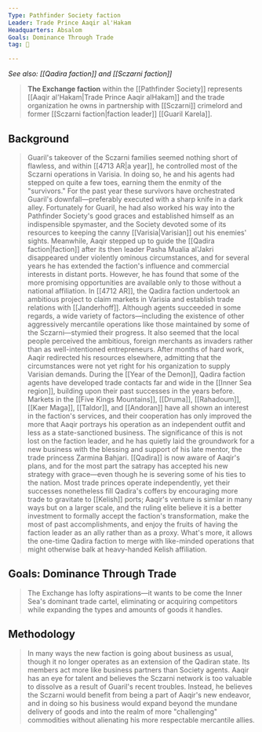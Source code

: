 ```yaml
---
Type: Pathfinder Society faction
Leader: Trade Prince Aaqir al'Hakam
Headquarters: Absalom
Goals: Dominance Through Trade
tag: 👥

---
```


*See also: [[Qadira faction]] and [[Sczarni faction]]*
> **The Exchange faction** within the [[Pathfinder Society]] represents [[Aaqir al'Hakam|Trade Prince Aaqir alHakam]] and the trade organization he owns in partnership with [[Sczarni]] crimelord and former [[Sczarni faction|faction leader]] [[Guaril Karela]].



## Background

> Guaril's takeover of the Sczarni families seemed nothing short of flawless, and within [[4713 AR|a year]], he controlled most of the Sczarni operations in Varisia. In doing so, he and his agents had stepped on quite a few toes, earning them the enmity of the "survivors." For the past year these survivors have orchestrated Guaril's downfall—preferably executed with a sharp knife in a dark alley. Fortunately for Guaril, he had also worked his way into the Pathfinder Society's good graces and established himself as an indispensible spymaster, and the Society devoted some of its resources to keeping the canny [[Varisia|Varisian]] out his enemies' sights.
> Meanwhile, Aaqir stepped up to guide the [[Qadira faction|faction]] after its then leader Pasha Mualia al'Jakri disappeared under violently ominous circumstances, and for several years he has extended the faction's influence and commercial interests in distant ports. However, he has found that some of the more promising opportunities are available only to those without a national affiliation.
> In [[4712 AR]], the Qadira faction undertook an ambitious project to claim markets in Varisia and establish trade relations with [[Janderhoff]]. Although agents succeeded in some regards, a wide variety of factors—including the existence of other aggressively mercantile operations like those maintained by some of the Sczarni—stymied their progress. It also seemed that the local people perceived the ambitious, foreign merchants as invaders rather than as well-intentioned entrepreneurs. After months of hard work, Aaqir redirected his resources elsewhere, admitting that the circumstances were not yet right for his organization to supply Varisian demands.
> During the [[Year of the Demon]], Qadira faction agents have developed trade contacts far and wide in the [[Inner Sea region]], building upon their past successes in the years before. Markets in the [[Five Kings Mountains]], [[Druma]], [[Rahadoum]], [[Kaer Maga]], [[Taldor]], and [[Andoran]] have all shown an interest in the faction's services, and their cooperation has only improved the more that Aaqir portrays his operation as an independent outfit and less as a state-sanctioned business. The significance of this is not lost on the faction leader, and he has quietly laid the groundwork for a new business with the blessing and support of his late mentor, the trade princess Zarmina Bahjari.
> [[Qadira]] is now aware of Aaqir's plans, and for the most part the satrapy has accepted his new strategy with grace—even though he is severing some of his ties to the nation. Most trade princes operate independently, yet their successes nonetheless fill Qadira's coffers by encouraging more trade to gravitate to [[Kelish]] ports; Aaqir's venture is similar in many ways but on a larger scale, and the ruling elite believe it is a better investment to formally accept the faction's transformation, make the most of past accomplishments, and enjoy the fruits of having the faction leader as an ally rather than as a proxy.
> What's more, it allows the one-time Qadira faction to merge with like-minded operations that might otherwise balk at heavy-handed Kelish affiliation.


## Goals: Dominance Through Trade

> The Exchange has lofty aspirations—it wants to be come the Inner Sea's dominant trade cartel, eliminating or acquiring competitors while expanding the types and amounts of goods it handles.


## Methodology

> In many ways the new faction is going about business as usual, though it no longer operates as an extension of the Qadiran state. Its members act more like business partners than Society agents.
> Aaqir has an eye for talent and believes the Sczarni network is too valuable to dissolve as a result of Guaril's recent troubles. Instead, he believes the Sczarni would benefit from being a part of Aaqir's new endeavor, and in doing so his business would expand beyond the mundane delivery of goods and into the realm of more "challenging" commodities without alienating his more respectable mercantile allies.









